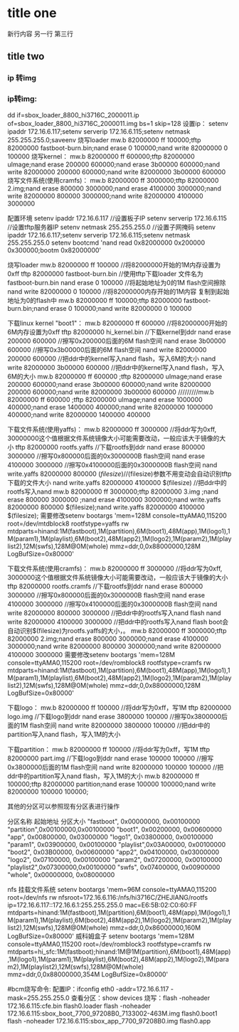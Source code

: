


# title one
新行内容
另一行
第三行

## title two
### ip 转img


### ip转img:
dd if=sbox_loader_8800_hi3716C_2000011.ip of=sbox_loader_8800_hi3716C_2000011.img bs=1 skip=128
设置ip：
setenv ipaddr 172.16.6.117;setenv serverip 172.16.6.115;setenv netmask 255.255.255.0;saveenv
烧写loader
mw.b 82000000 ff 100000;tftp 82000000 fastboot-burn.bin;nand erase 0 100000;nand write 82000000 0 100000
烧写kernel：
mw.b 82000000 ff 600000;tftp 82000000 uImage;nand erase 200000 600000;nand erase 3b00000 600000;nand write 82000000 200000 600000;nand write 82000000 3b00000 600000
烧写文件系统(使用cramfs)：
mw.b 82000000 ff 3000000;tftp 82000000 2.img;nand erase 800000 3000000;nand erase 4100000 3000000;nand write 82000000 800000 3000000;nand write 82000000 4100000 3000000

配置环境
setenv ipaddr 172.16.6.117               //设置板子IP
setenv serverip 172.16.6.115               //设置tftp服务器IP
setenv netmask 255.255.255.0          //设置子网掩码
setenv ipaddr 172.16.6.117;setenv serverip 172.16.6.115;setenv netmask 255.255.255.0
setenv bootcmd 'nand read 0x82000000 0x200000 0x300000;bootm 0x82000000'

烧写loader
mw.b 82000000 ff 100000                //将82000000开始的1M内存设置为0xff
tftp 82000000 fastboot-burn.bin      //使用tftp下载loader 文件名为 fastboot-burn.bin
nand erase 0 100000                     //将起始地址为0的1M flash空间擦除
nand write 82000000 0 100000           //将82000000内存开始的1M内容 复制到起始地址为0的flash中
mw.b 82000000 ff 100000;tftp 82000000 fastboot-burn.bin;nand erase 0 100000;nand write 82000000 0 100000

下载linux kernel "boot1"：
mw.b 82000000 ff 600000                    //将82000000开始的6M内存设置为0xff
tftp 82000000 hi_kernel.bin           //下载kernel到ddr
nand erase 200000 600000                //擦写0x200000后面的6M flash空间
nand erase 3b00000 600000                //擦写0x3b00000后面的6M flash空间
nand write 82000000 200000 600000      //把ddr中的kernel写入nand flash，写入6M的大小
nand write 82000000 3b00000 600000     //把ddr中的kernel写入nand flash，写入6M的大小
mw.b 82000000 ff 600000     ;tftp 82000000 uImage;nand erase 200000 600000;nand erase 3b00000 600000;nand write 82000000 200000 600000;nand write 82000000 3b00000 600000
/////////mw.b 82000000 ff 600000     ;tftp 82000000 uImage;nand erase 1000000 400000;nand erase 1400000 400000;nand write 82000000 1000000 400000;nand write 82000000 1400000 400000

下载文件系统(使用yaffs)：
mw.b 82000000 ff 3000000               //将ddr写为0xff, 30000000这个值根据文件系统镜像大小可能需要改动，一般应该大于镜像的大小
tftp 82000000 rootfs.yaffs                //下载rootfs到ddr
nand erase 800000 3000000                //擦写0x800000后面的0x3000000B flash空间
nand erase 4100000 3000000                //擦写0x4100000后面的0x3000000B flash空间
nand write.yaffs 82000000 800000 $(filesize)     //$(filesize)参数不用变动会自动识别tftp下载的文件大小
nand write.yaffs 82000000 4100000 $(filesize)      //把ddr中的rootfs写入nand
mw.b 82000000 ff 3000000;tftp 82000000 3.img ;nand erase 800000 3000000 ;nand erase 4100000 3000000;nand write.yaffs 82000000 800000 $(filesize);nand write.yaffs 82000000 4100000 $(filesize);
需要修改setenv bootargs 'mem=128M console=ttyAMA0,115200  root=/dev/mtdblock8 rootfstype=yaffs rw  mtdparts=hinand:1M(fastboot),1M(partition),6M(boot1),48M(app),1M(logo1),1M(param1),1M(playlist),6M(boot2),48M(app2),1M(logo2),1M(param2),1M(playlist2),12M(swfs),128M@0M(whole) mmz=ddr,0,0x88000000,128M LogBufSize=0x80000'

下载文件系统(使用cramfs)：
mw.b 82000000 ff 3000000               //将ddr写为0xff, 3000000这个值根据文件系统镜像大小可能需要改动，一般应该大于镜像的大小
tftp 82000000 rootfs.cramfs           //下载rootfs到ddr
nand erase 800000 3000000                //擦写0x800000后面的0x3000000B flash空间
nand erase 4100000 3000000                //擦写0x4100000后面的0x3000000B flash空间
nand write 82000000 800000 3000000     //把ddr中的rootfs写入nand flash
nand write 82000000 4100000 3000000 //把ddr中的rootfs写入nand flash
boot会自动识别$(filesize)为rootfs.yaffs的大小，。
mw.b 82000000 ff 3000000;tftp 82000000 2.img;nand erase 800000 3000000;nand erase 4100000 3000000;nand write 82000000 800000 3000000;nand write 82000000 4100000 3000000
需要修改setenv bootargs 'mem=128M console=ttyAMA0,115200  root=/dev/romblock8 rootfstype=cramfs rw  mtdparts=hinand:1M(fastboot),1M(partition),6M(boot1),48M(app),1M(logo1),1M(param1),1M(playlist),6M(boot2),48M(app2),1M(logo2),1M(param2),1M(playlist2),12M(swfs),128M@0M(whole) mmz=ddr,0,0x88000000,128M LogBufSize=0x80000'

下载logo：
mw.b 82000000 ff 100000 //将ddr写为0xff，写1M
tftp 82000000 logo.img //下载logo到ddr
nand erase 3800000 100000 //擦写0x3800000后面的1M flash空间
nand write 82000000 3800000 100000 //把ddr中的partition写入nand flash，写入1M的大小

下载partition：
mw.b 82000000 ff 100000 //将ddr写为0xff，写1M
tftp 82000000 part.img //下载logo到ddr
nand erase 100000 100000 //擦写0x3800000后面的1M flash空间
nand write 82000000 100000 100000 //把ddr中的partition写入nand flash，写入1M的大小
mw.b 82000000 ff 100000;tftp 82000000 partition;nand erase 100000 100000;nand write 82000000 100000 100000;

其他的分区可以参照现有分区表进行操作

分区名称     起始地址     分区大小
"fastboot", 0x00000000, 0x00100000
"partition",0x00100000,0x00100000
"boot1", 0x00200000, 0x00600000
"app", 0x00800000, 0x03000000
"logo1", 0x03800000, 0x00100000
"param1", 0x03900000, 0x00100000
"playlist",0x03A00000, 0x00100000
"boot2", 0x03B00000, 0x00600000
"app2", 0x04100000, 0x03000000
"logo2", 0x07100000, 0x00100000
"param2", 0x07200000, 0x00100000
"playlist2",0x07300000,0x00100000
"swfs", 0x07400000, 0x00900000
"whole", 0x00000000, 0x08000000

nfs 挂载文件系统
setenv bootargs 'mem=96M console=ttyAMA0,115200  root=/dev/nfs rw nfsroot=172.16.6.116:/nfs/hi3716C/ZHEJIANG/rootfs ip=172.16.6.117::172.16.6.1:255.255.255.0 mac=E6:5B:02:C0:60:FF mtdparts=hinand:1M(fastboot),1M(partition),6M(boot1),48M(app),1M(logo1),1M(param1),1M(playlist),6M(boot2),48M(app2),1M(logo2),1M(param2),1M(playlist2),12M(swfs),128M@0M(whole) mmz=ddr,0,0x86000000,160M LogBufSize=0x80000'
威科姆盒子
setenv bootargs 'mem=128M console=ttyAMA0,115200  root=/dev/romblock3 rootfstype=cramfs rw  mtdparts=hi_sfc:1M(fastboot);hinand:1M@1M(partition),6M(boot1),48M(app),1M(logo1),1M(param1),1M(playlist),6M(boot2),48M(app2),1M(logo2),1M(param2),1M(playlist2),12M(swfs),128M@0M(whole) mmz=ddr,0,0x88000000,354M LogBufSize=0x80000'


#bcm烧写命令:
配置IP：ifconfig eth0 -addr=172.16.6.117 -mask=255.255.255.0
查看分区：show devices
烧写：flash -noheader 172.16.6.115:cfe.bin flash0.loader
      flash -noheader 172.16.6.115:sbox_boot_7700_97208B0_7133002-463M.img flash0.boot1
      flash -noheader 172.16.6.115:sbox_app_7700_97208B0.img flash0.app
